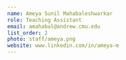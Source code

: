 ```yaml
---
name: Ameya Sunil Mahabaleshwarkar
role: Teaching Assistant
email: amahabal@andrew.cmu.edu
list_order: 2
photo: staff/ameya.png
website: www.linkedin.com/in/ameya-m
---
```

